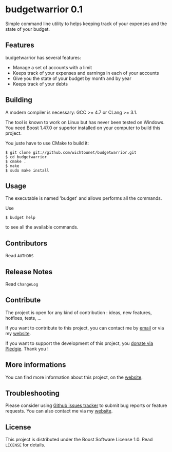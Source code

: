 budgetwarrior 0.1
=================

Simple command line utility to helps keeping track of your expenses and the
state of your budget.

## Features ##

budgetwarrior has several features:

* Manage a set of accounts with a limit
* Keeps track of your expenses and earnings in each of your accounts
* Give you the state of your budget by month and by year
* Keeps track of your debts

## Building ##

A modern compiler is necessary: GCC >= 4.7 or CLang >= 3.1.

The tool is known to work on Linux but has never been tested on Windows. You need Boost 1.47.0 or superior installed on your computer to build this project.

You juste have to use CMake to build it:

    $ git clone git://github.com/wichtounet/budgetwarrior.git
    $ cd budgetwarrior
    $ cmake .
    $ make
    $ sudo make install

## Usage ##

The executable is named 'budget' and allows performs all the commands.

Use

    $ budget help

to see all the available commands.

## Contributors ##

Read `AUTHORS`

## Release Notes ##

Read `ChangeLog`

## Contribute ##

The project is open for any kind of contribution : ideas, new features, hotfixes, tests, ...

If you want to contribute to this project, you can contact me by [email](baptiste.wicht@gmail.com) or via my [website](http://baptiste-wicht.com/).

If you want to support the development of this project, you [donate via Pledgie](http://pledgie.com/campaigns/21113). Thank you !

## More informations ##

You can find more information about this project, on the [website](http://baptiste-wicht.com/).

## Troubleshooting ##

Please consider using [Github issues tracker](http://github.com/wichtounet/budgetwarrior/issues) to submit bug reports or feature requests. You can also contact me via my [website](http://baptiste-wicht.com/).

## License ##

This project is distributed under the Boost Software License 1.0. Read `LICENSE` for details.

